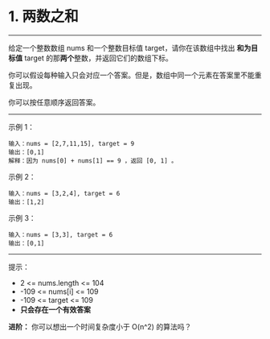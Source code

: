 # 1. 两数之和
--- 

给定一个整数数组 nums 和一个整数目标值 target，请你在该数组中找出 **和为目标值** target 的那**两个**整数，并返回它们的数组下标。

你可以假设每种输入只会对应一个答案。但是，数组中同一个元素在答案里不能重复出现。

你可以按任意顺序返回答案。

---

示例 1：    

    输入：nums = [2,7,11,15], target = 9
    输出：[0,1]
    解释：因为 nums[0] + nums[1] == 9 ，返回 [0, 1] 。

示例 2：

    输入：nums = [3,2,4], target = 6
    输出：[1,2]

示例 3：

    输入：nums = [3,3], target = 6
    输出：[0,1]

---

提示：

 - 2 <= nums.length <= 104
 - -109 <= nums[i] <= 109
 - -109 <= target <= 109
 - **只会存在一个有效答案**

**进阶：** 你可以想出一个时间复杂度小于 O(n^2) 的算法吗？


